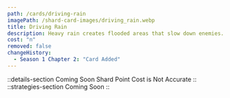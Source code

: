 ```yaml
---
path: /cards/driving-rain
imagePath: /shard-card-images/driving_rain.webp
title: Driving Rain
description: Heavy rain creates flooded areas that slow down enemies.
cost: "n"
removed: false
changeHistory:
  - Season 1 Chapter 2: "Card Added"
---
```

::details-section
Coming Soon
Shard Point Cost is Not Accurate
::
::strategies-section
Coming Soon
::